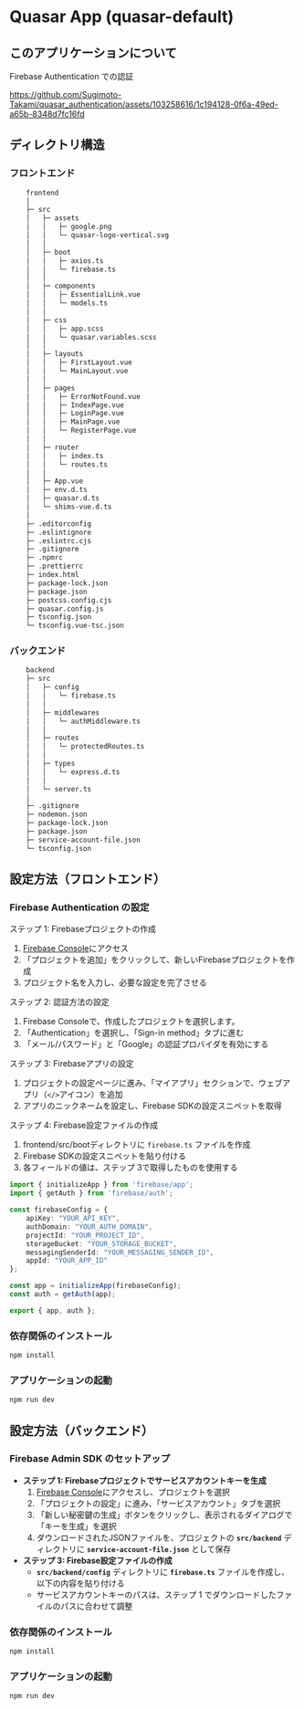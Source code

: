 # Quasar App (quasar-default)

## このアプリケーションについて
Firebase Authentication での認証

https://github.com/Sugimoto-Takami/quasar_authentication/assets/103258616/1c194128-0f6a-49ed-a65b-8348d7fc16fd

## ディレクトリ構造
### フロントエンド
```bash
    frontend                             
    │   
    ├─ src                               
    │   ├─ assets                         
    │   │   ├─ google.png                 
    │   │   └─ quasar-logo-vertical.svg   
    │   │   
    │   ├─ boot                           
    │   │   ├─ axios.ts                   
    │   │   └─ firebase.ts                
    │   │   
    │   ├─ components                     
    │   │   ├─ EssentialLink.vue          
    │   │   └─ models.ts                  
    │   │   
    │   ├─ css                            
    │   │   ├─ app.scss                   
    │   │   └─ quasar.variables.scss      
    │   │   
    │   ├─ layouts                        
    │   │   ├─ FirstLayout.vue            
    │   │   └─ MainLayout.vue             
    │   │   
    │   ├─ pages                          
    │   │   ├─ ErrorNotFound.vue          
    │   │   ├─ IndexPage.vue              
    │   │   ├─ LoginPage.vue              
    │   │   ├─ MainPage.vue               
    │   │   └─ RegisterPage.vue           
    │   │   
    │   ├─ router                         
    │   │   ├─ index.ts                   
    │   │   └─ routes.ts                  
    │   │   
    │   ├─ App.vue                        
    │   ├─ env.d.ts                       
    │   ├─ quasar.d.ts                    
    │   └─ shims-vue.d.ts                 
    │   
    ├─ .editorconfig                      
    ├─ .eslintignore                      
    ├─ .eslintrc.cjs                      
    ├─ .gitignore                         
    ├─ .npmrc                             
    ├─ .prettierrc                        
    ├─ index.html                         
    ├─ package-lock.json                  
    ├─ package.json                       
    ├─ postcss.config.cjs   
    ├─ quasar.config.js               
    ├─ tsconfig.json   
    └─ tsconfig.vue-tsc.json              
```

### バックエンド
```bash
    backend                         
    ├─ src                          
    │   ├─ config                   
    │   │   └─ firebase.ts          
    │   │   
    │   ├─ middlewares              
    │   │   └─ authMiddleware.ts    
    │   │   
    │   ├─ routes                   
    │   │   └─ protectedRoutes.ts   
    │   │   
    │   ├─ types                    
    │   │   └─ express.d.ts         
    │   │   
    │   └─ server.ts                
    │   
    ├─ .gitignore                   
    ├─ nodemon.json                 
    ├─ package-lock.json            
    ├─ package.json                 
    ├─ service-account-file.json    
    └─ tsconfig.json                
```


## 設定方法（フロントエンド）
### Firebase Authentication の設定

ステップ 1: Firebaseプロジェクトの作成
1. [Firebase Console](https://console.firebase.google.com/)にアクセス
2. 「プロジェクトを追加」をクリックして、新しいFirebaseプロジェクトを作成
3. プロジェクト名を入力し、必要な設定を完了させる

ステップ 2: 認証方法の設定
1. Firebase Consoleで、作成したプロジェクトを選択します。
2. 「Authentication」を選択し、「Sign-in method」タブに進む
3. 「メール/パスワード」と「Google」の認証プロバイダを有効にする

ステップ 3: Firebaseアプリの設定
1. プロジェクトの設定ページに進み、「マイアプリ」セクションで、ウェブアプリ（`</>`アイコン）を追加
2. アプリのニックネームを設定し、Firebase SDKの設定スニペットを取得

ステップ 4: Firebase設定ファイルの作成
1. frontend/src/bootディレクトリに `firebase.ts` ファイルを作成
2. Firebase SDKの設定スニペットを貼り付ける
3. 各フィールドの値は、ステップ 3で取得したものを使用する

```typescript
import { initializeApp } from 'firebase/app';
import { getAuth } from 'firebase/auth';

const firebaseConfig = {
    apiKey: "YOUR_API_KEY",
    authDomain: "YOUR_AUTH_DOMAIN",
    projectId: "YOUR_PROJECT_ID",
    storageBucket: "YOUR_STORAGE_BUCKET",
    messagingSenderId: "YOUR_MESSAGING_SENDER_ID",
    appId: "YOUR_APP_ID"
};

const app = initializeApp(firebaseConfig);
const auth = getAuth(app);

export { app, auth };
```
### 依存関係のインストール
```bash
npm install
```

### アプリケーションの起動
```bash
npm run dev
```

## 設定方法（バックエンド）
### Firebase Admin SDK のセットアップ

- **ステップ 1: Firebaseプロジェクトでサービスアカウントキーを生成**
    1. [Firebase Console](https://console.firebase.google.com/)にアクセスし、プロジェクトを選択
    2. 「プロジェクトの設定」に進み、「サービスアカウント」タブを選択
    3. 「新しい秘密鍵の生成」ボタンをクリックし、表示されるダイアログで「キーを生成」を選択
    4. ダウンロードされたJSONファイルを、プロジェクトの **`src/backend`** ディレクトリに **`service-account-file.json`** として保存
- **ステップ 3: Firebase設定ファイルの作成**
    - **`src/backend/config`** ディレクトリに **`firebase.ts`** ファイルを作成し、以下の内容を貼り付ける
    - サービスアカウントキーのパスは、ステップ 1 でダウンロードしたファイルのパスに合わせて調整

### 依存関係のインストール
```bash
npm install
```

### アプリケーションの起動
```bash
npm run dev
```